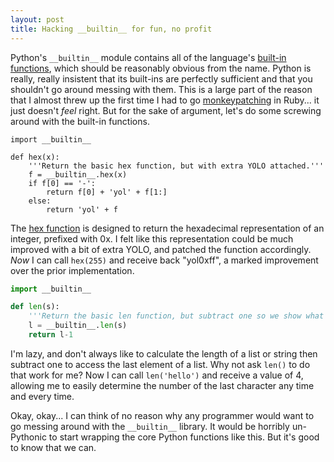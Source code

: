 ```yaml
---
layout: post
title: Hacking __builtin__ for fun, no profit
---
```


Python's `__builtin__` module contains all of the language's [built-in functions](https://docs.python.org/2.7/library/functions.html), which should be reasonably obvious from the name. Python is really, really insistent that its built-ins are perfectly sufficient and that you shouldn't go around messing with them. This is a large part of the reason that I almost threw up the first time I had to go [monkeypatching](http://stackoverflow.com/questions/394144/what-does-monkey-patching-exactly-mean-in-ruby) in Ruby... it just doesn't _feel_ right. But for the sake of argument, let's do some screwing around with the built-in functions.

```
import __builtin__

def hex(x):
	'''Return the basic hex function, but with extra YOLO attached.'''
	f = __builtin__.hex(x)
	if f[0] == '-':
		return f[0] + 'yol' + f[1:]
	else:
		return 'yol' + f
```

The [hex function](https://docs.python.org/2.7/library/functions.html#hex) is designed to return the hexadecimal representation of an integer, prefixed with 0x. I felt like this representation could be much improved with a bit of extra YOLO, and patched the function accordingly. *_Now_* I can call `hex(255)` and receive back "yol0xff", a marked improvement over the prior implementation. 

```python
import __builtin__

def len(s):
	'''Return the basic len function, but subtract one so we show what the last position number is.'''
	l = __builtin__.len(s)
	return l-1
```

I'm lazy, and don't always like to calculate the length of a list or string then subtract one to access the last element of a list. Why not ask `len()` to do that work for me? Now I can call `len('hello')` and receive a value of 4, allowing me to easily determine the number of the last character any time and every time.

Okay, okay... I can think of no reason why any programmer would want to go messing around with the `__builtin__` library. It would be horribly un-Pythonic to start wrapping the core Python functions like this. But it's good to know that we can.